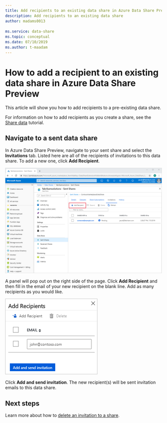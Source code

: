 ```yaml
---
title: Add recipients to an existing data share in Azure Data Share Preview
description: Add recipients to an existing data share
author: madams0013

ms.service: data-share
ms.topic: conceptual
ms.date: 07/10/2019
ms.author: t-maadam
---
```

# How to add a recipient to an existing data share in Azure Data Share Preview

This article will show you how to add recipients to a pre-existing data share. 

For information on how to add recipients as you create a share, see the [Share data](share-your-data.md) tutorial.

## Navigate to a sent data share

In Azure Data Share Preview, navigate to your sent share and select the **Invitations** tab. Listed here are all of the recipients of invitations to this data share. To add a new one, click **Add Recipient**.

![Add Recipient](./media/how-to/how-to-add-recipients/add-recipient.png)

A panel will pop out on the right side of the page. Click **Add Recipient** and then fill in the email of your new recipient on the blank line. Add as many recipients as you would like.

![Add Recipient](./media/how-to/how-to-add-recipients/add-recipient-side.png)

Click **Add and send invitation**. The new recipient(s) will be sent invitation emails to this data share.

## Next steps
Learn more about how to [delete an invitation to a share](how-to-delete-invitation.md).
